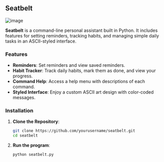 ## Seatbelt

![image](https://github.com/user-attachments/assets/de90bd00-ba15-4fc1-a9a4-f9060cc85ac7)


**Seatbelt** is a command-line personal assistant built in Python. It includes features for setting reminders, tracking habits, and managing simple daily tasks in an ASCII-styled interface.

### Features

- **Reminders**: Set reminders and view saved reminders.
- **Habit Tracker**: Track daily habits, mark them as done, and view your progress.
- **Command Help**: Access a help menu with descriptions of each command.
- **Styled Interface**: Enjoy a custom ASCII art design with color-coded messages.

### Installation

1. **Clone the Repository**:
   ```bash
   git clone https://github.com/yourusername/seatbelt.git
   cd seatbelt

2. **Run the program**:
   ```bash
   python seatbelt.py

